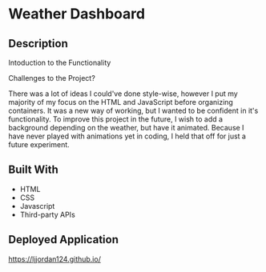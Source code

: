 # Weather Dashboard

## Description

Intoduction to the Functionality

Challenges to the Project?

There was a lot of ideas I could've done style-wise, however I put my majority of my focus on the HTML and JavaScript before organizing containers. It was a new way of working, but I wanted to be confident in it's functionality. To improve this project in the future, I wish to add a background depending on the weather, but have it animated. Because I have never played with animations yet in coding, I held that off for just a future experiment.

## Built With

* HTML
* CSS
* Javascript
* Third-party APIs

## Deployed Application

https://ljjordan124.github.io/
